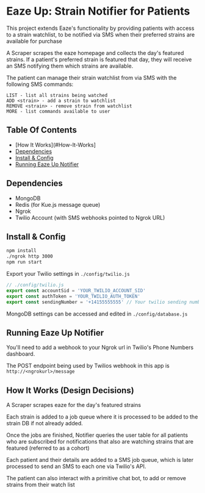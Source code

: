 # Eaze Up: Strain Notifier for Patients

This project extends Eaze's functionality by providing patients with access to a strain watchlist, to be notified via SMS when their preferred strains are available for purchase

A Scraper scrapes the eaze homepage and collects the day's featured strains. If a patient's preferred strain is featured that day, they will receive an SMS notifying them which strains are available.

The patient can manage their strain watchlist from via SMS with the following SMS commands:

```
LIST - list all strains being watched
ADD <strain> - add a strain to watchlist
REMOVE <strain> - remove strain from watchlist
MORE - list commands available to user
```

## Table Of Contents
* [How It Works](#How-It-Works]
* [Dependencies](#Dependencies)
* [Install & Config](#Install-&-Config)
* [Running Eaze Up Notifier](#Running-Eaze-Up-Notifier)


## Dependencies
* MongoDB
* Redis (for Kue.js message queue)
* Ngrok
* Twilio Account (with SMS webhooks pointed to Ngrok URL)

## Install & Config
```bash
npm install
./ngrok http 3000
npm run start
```
Export your Twilio settings in `./config/twilio.js`

```javascript
// ./config/twilio.js
export const accountSid = 'YOUR_TWILIO_ACCOUNT_SID'
export const authToken = 'YOUR_TWILIO_AUTH_TOKEN'
export const sendingNumber = '+14155555555' // Your twilio sending number (with full area code)
```
MongoDB settings can be accessed and edited in `./config/database.js`

## Running Eaze Up Notifier
You'll need to add a webhook to your Ngrok url in Twilio's Phone Numbers dashboard.

The POST endpoint being used by Twilios webhook in this app is `http://<ngrokurl>/message`

## How It Works (Design Decisions)
A Scraper scrapes eaze for the day's featured strains

Each strain is added to a job queue where it is processed to be added to the strain DB if not already added.

Once the jobs are finished, Notifier queries the user table for all patients who are subscribed for notifications that also are watching strains that are featured (referred to as a cohort)

Each patient and their details are added to a SMS job queue, which is later processed to send an SMS to each one via Twilio's API.

The patient can also interact with a primitive chat bot, to add or remove strains from their watch list

